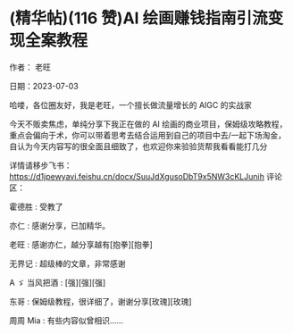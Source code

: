 
# (精华帖)(116 赞)AI 绘画赚钱指南引流变现全案教程 

作者： ⽼旺 

⽇期：2023-07-03 

哈喽，各位圈友好，我是⽼旺，⼀个擅⻓做流量增⻓的 AIGC 的实战家 

今天不贩卖焦虑，单纯分享下我正在做的 AI 绘画的商业项⽬，保姆级攻略教程，重点会偏向于术，你可以带着思考去结合运⽤到⾃⼰的项⽬中去/⼀起下场淘⾦，⾃认为今天内容写的很全⾯且细致了，也欢迎你来验验货帮我看看能打⼏分

详情请移步⻜书：https://d1jpewyavi.feishu.cn/docx/SuuJdXgusoDbT9x5NW3cKLJunih 评论区：

霍德胜 : 受教了 

亦仁 : 感谢分享，已加精华。 

⽼旺 : 感谢亦仁，越分享越有[抱拳][抱拳] 

⽆界记 : 超级棒的⽂章，⾮常感谢 

A ゞ 当⻛把酒 : [强][强][强] 

东哥 : 保姆级教程，很详细了，谢谢分享[玫瑰][玫瑰] 

周周 Mia : 有些内容似曾相识…… 

